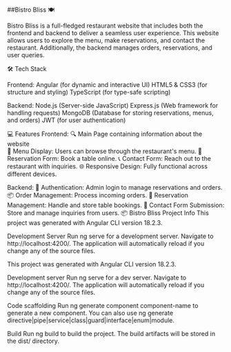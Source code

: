 ##Bistro Bliss 🍽️

Bistro Bliss is a full-fledged restaurant website that includes both the frontend and backend to deliver a seamless user experience. This website allows users to explore the menu, make reservations, and contact the restaurant. Additionally, the backend manages orders, reservations, and user queries.

🛠️ Tech Stack

Frontend:
Angular (for dynamic and interactive UI)
HTML5 & CSS3 (for structure and styling)
TypeScript (for type-safe scripting)

Backend:
Node.js (Server-side JavaScript)
Express.js (Web framework for handling requests)
MongoDB (Database for storing reservations, menus, and orders)
JWT (for user authentication)

💻 Features
Frontend:
🔍 Main Page containing information about the website \
📖 Menu Display: Users can browse through the restaurant's menu.
📝 Reservation Form: Book a table online.
📞 Contact Form: Reach out to the restaurant with inquiries.
🌐 Responsive Design: Fully functional across different devices.

Backend:
🔐 Authentication: Admin login to manage reservations and orders.
📦 Order Management: Process incoming orders.
📅 Reservation Management: Handle and store table bookings.
📨 Contact Form Submission: Store and manage inquiries from users.
📦 Bistro Bliss Project Info
This project was generated with Angular CLI version 18.2.3.

Development Server
Run ng serve for a development server. Navigate to http://localhost:4200/. The application will automatically reload if you change any of the source files.

This project was generated with Angular CLI version 18.2.3.

Development server
Run ng serve for a dev server. Navigate to http://localhost:4200/. The application will automatically reload if you change any of the source files.

Code scaffolding
Run ng generate component component-name to generate a new component. You can also use ng generate directive|pipe|service|class|guard|interface|enum|module.

Build
Run ng build to build the project. The build artifacts will be stored in the dist/ directory.
